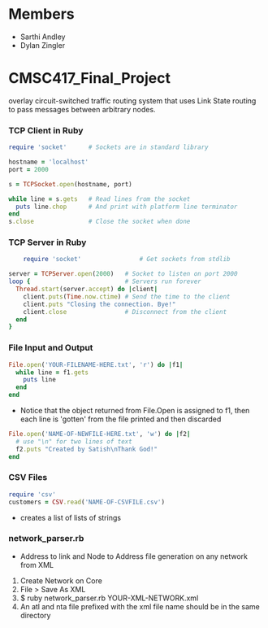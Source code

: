 # Members
- Sarthi Andley
- Dylan Zingler



# CMSC417_Final_Project
overlay circuit-switched traffic routing system that uses Link State routing to pass messages between arbitrary nodes.


### TCP Client in Ruby
```ruby
require 'socket'      # Sockets are in standard library

hostname = 'localhost'
port = 2000

s = TCPSocket.open(hostname, port)

while line = s.gets   # Read lines from the socket
  puts line.chop      # And print with platform line terminator
end
s.close               # Close the socket when done

```

### TCP Server in Ruby
```ruby
	require 'socket'                # Get sockets from stdlib

server = TCPServer.open(2000)   # Socket to listen on port 2000
loop {                          # Servers run forever
  Thread.start(server.accept) do |client|
    client.puts(Time.now.ctime) # Send the time to the client
	client.puts "Closing the connection. Bye!"
    client.close                # Disconnect from the client
  end
}
```

### File Input and Output
```ruby
File.open('YOUR-FILENAME-HERE.txt', 'r') do |f1|  
  while line = f1.gets  
    puts line  
  end  
end
```
- Notice that the object returned from File.Open is assigned to f1, then each line is 'gotten' from the file printed and then discarded

```ruby
File.open('NAME-OF-NEWFILE-HERE.txt', 'w') do |f2|  
  # use "\n" for two lines of text  
  f2.puts "Created by Satish\nThank God!"  
end
```

### CSV Files
```ruby
require 'csv'
customers = CSV.read('NAME-OF-CSVFILE.csv')
```
- creates a list of lists of strings


### network_parser.rb
- Address to link and Node to Address file generation on any network from XML

1. Create Network on Core
2. File > Save As XML
3. $ ruby network_parser.rb YOUR-XML-NETWORK.xml
4. An atl and nta file prefixed with the xml file name should be in the same directory


```ruby
```





